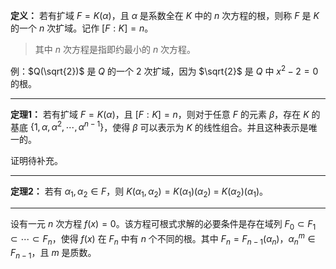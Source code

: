 **定义：** 若有扩域 $F = K(\alpha)$，且 $\alpha$ 是系数全在 $K$ 中的 $n$ 次方程的根，则称 $F$ 是 $K$ 的一个 $n$ 次扩域。记作 $[F:K] = n$。

> 其中 $n$ 次方程是指即约最小的 $n$ 次方程。

例：$Q(\sqrt{2})$ 是 $Q$ 的一个 $2$ 次扩域，因为 $\sqrt{2}$ 是 $Q$ 中 $x^2 - 2 = 0$ 的根。

-------------------------

**定理1：** 若有扩域 $F = K(\alpha)$，且 $[F:K] = n$，则对于任意 $F$ 的元素 $\beta$，存在 $K$ 的基底 $\{1, \alpha, \alpha^2, \cdots, \alpha^{n-1}\}$，使得 $\beta$ 可以表示为 $K$ 的线性组合。并且这种表示是唯一的。

证明待补充。

-------------------------

**定理2：** 若有 $\alpha_1, \alpha_2 \in F$，则 $K(\alpha_1, \alpha_2) = K(\alpha_1)(\alpha_2)$ = $K(\alpha_2)(\alpha_1)$。

--------------------------

设有一元 $n$ 次方程 $f(x) = 0$。该方程可根式求解的必要条件是存在域列 $F_0 \subset F_1 \subset \cdots \subset F_n$，使得 $f(x)$ 在 $F_n$ 中有 $n$ 个不同的根。其中 $F_n = F_{n-1}(\alpha_n)$，$\alpha_n^m \in F_{n-1}$，且 $m$ 是质数。